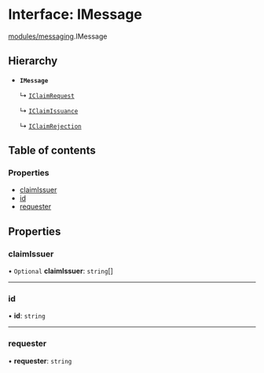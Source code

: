 # Interface: IMessage

[modules/messaging](../modules/modules_messaging.md).IMessage

## Hierarchy

- **`IMessage`**

  ↳ [`IClaimRequest`](modules_claims.IClaimRequest.md)

  ↳ [`IClaimIssuance`](modules_claims.IClaimIssuance.md)

  ↳ [`IClaimRejection`](modules_claims.IClaimRejection.md)

## Table of contents

### Properties

- [claimIssuer](modules_messaging.IMessage.md#claimissuer)
- [id](modules_messaging.IMessage.md#id)
- [requester](modules_messaging.IMessage.md#requester)

## Properties

### claimIssuer

• `Optional` **claimIssuer**: `string`[]

___

### id

• **id**: `string`

___

### requester

• **requester**: `string`
